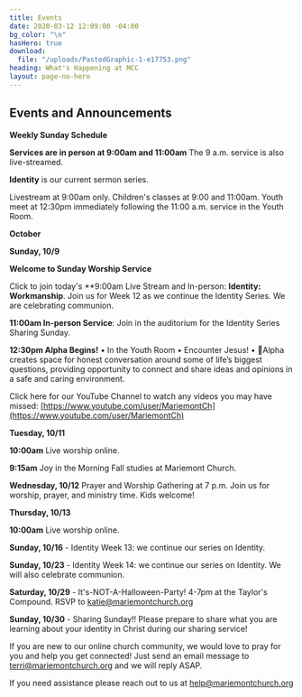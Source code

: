 ```yaml
---
title: Events
date: 2020-03-12 12:09:00 -04:00
bg_color: "\n"
hasHero: true
download:
  file: "/uploads/PastedGraphic-1-e17753.png"
heading: What's Happening at MCC
layout: page-no-hero
---
```


## Events and Announcements

**Weekly Sunday Schedule**

**Services are in person at 9:00am and 11:00am** The 9 a.m. service is also live-streamed.

**Identity** is our current sermon series.

Livestream at 9:00am only. Children's classes at 9:00 and 11:00am. Youth meet at 12:30pm immediately following the 11:00 a.m. service in the Youth Room.

**October**

**Sunday, 10/9** 

**Welcome to Sunday Worship Service** 

Click to join today's **9:00am Live Stream and In-person: **Identity: Workmanship**. Join us for Week 12 as we continue the Identity Series. We are celebrating communion.

**11:00am In-person Service**: Join in the auditorium for the  Identity Series Sharing Sunday.

**12:30pm Alpha Begins!**
• In the Youth Room
• Encounter Jesus!
• Alpha creates space for honest conversation around some of life’s biggest questions, providing opportunity to connect and share ideas and opinions in a safe and caring environment.

Click here for our YouTube Channel to watch any videos you may have missed:
[https://www.youtube.com/user/MariemontCh](https://www.youtube.com/user/MariemontCh)

**Tuesday, 10/11**

**10:00am** Live worship online.

**9:15am** Joy in the Morning Fall studies at Mariemont Church.

**Wednesday, 10/12** Prayer and Worship Gathering at 7 p.m.
Join us for worship, prayer, and ministry time. Kids welcome!

**Thursday, 10/13** 

**10:00am** Live worship online.

**Sunday, 10/16** - Identity Week 13: we continue our series on Identity.

**Sunday, 10/23** - Identity Week 14: we continue our series on Identity. We will also celebrate communion.

**Saturday, 10/29** - It's-NOT-A-Halloween-Party! 4-7pm at the Taylor's Compound. RSVP to katie@mariemontchurch.org 

**Sunday, 10/30** - Sharing Sunday!! Please prepare to share what you are learning about your identity in Christ during our sharing service!

If you are new to our online church community, we would love to pray for you and help you get connected! Just send an email message to [terri@mariemontchurch.org](http://terri@mariemontchurch.org) and we will reply ASAP.

If you need assistance please reach out to us at [help@mariemontchurch.org](http://help@mariemontchurch.org)
